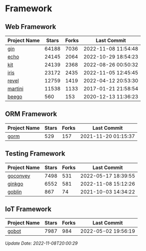 # Framework

## Web Framework
| Project Name | Stars | Forks | Last Commit |
| ------------ | ----- | ----- | ----------- |
| [gin](https://github.com/gin-gonic/gin) | 64188 | 7036 | 2022-11-08 11:54:48 |
| [echo](https://github.com/labstack/echo) | 24145 | 2064 | 2022-10-29 18:54:23 |
| [kit](https://github.com/go-kit/kit) | 24139 | 2368 | 2022-08-26 00:50:32 |
| [iris](https://github.com/kataras/iris) | 23172 | 2435 | 2022-11-05 12:45:45 |
| [revel](https://github.com/revel/revel) | 12759 | 1419 | 2022-04-12 20:53:30 |
| [martini](https://github.com/go-martini/martini) | 11538 | 1133 | 2017-01-21 21:58:54 |
| [beego](https://github.com/astaxie/beego) | 560 | 153 | 2020-12-13 11:36:23 |

## ORM Framework
| Project Name | Stars | Forks | Last Commit |
| ------------ | ----- | ----- | ----------- |
| [gorm](https://github.com/jinzhu/gorm) | 529 | 157 | 2021-11-20 01:15:37 |

## Testing Framework
| Project Name | Stars | Forks | Last Commit |
| ------------ | ----- | ----- | ----------- |
| [goconvey](https://github.com/smartystreets/goconvey) | 7498 | 531 | 2022-05-17 18:39:55 |
| [ginkgo](https://github.com/onsi/ginkgo) | 6552 | 581 | 2022-11-08 15:12:26 |
| [goblin](https://github.com/franela/goblin) | 867 | 74 | 2021-10-03 14:34:22 |

## IoT Framework
| Project Name | Stars | Forks | Last Commit |
| ------------ | ----- | ----- | ----------- |
| [gobot](https://github.com/hybridgroup/gobot) | 7987 | 984 | 2022-05-02 19:56:19 |

*Update Date: 2022-11-08T20:00:29*